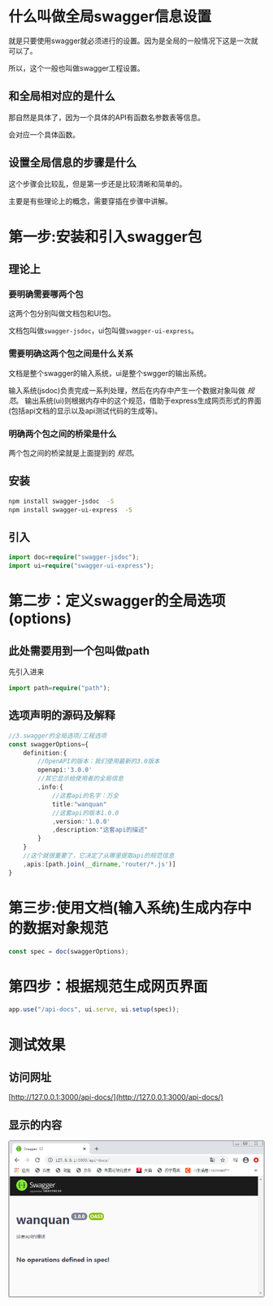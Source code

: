 # 什么叫做全局swagger信息设置

就是只要使用swagger就必须进行的设置。因为是全局的一般情况下这是一次就可以了。

所以，这个一般也叫做swagger工程设置。

## 和全局相对应的是什么

那自然是具体了，因为一个具体的API有函数名参数表等信息。

会对应一个具体函数。

## 设置全局信息的步骤是什么

这个步骤会比较乱，但是第一步还是比较清晰和简单的。

主要是有些理论上的概念，需要穿插在步骤中讲解。

# 第一步:安装和引入swagger包

## 理论上

### 要明确需要哪两个包

这两个包分别叫做文档包和UI包。

文档包叫做`swagger-jsdoc`，ui包叫做`swagger-ui-express`。

### 需要明确这两个包之间是什么关系

文档是整个swagger的输入系统，ui是整个swgger的输出系统。

输入系统(jsdoc)负责完成一系列处理，然后在内存中产生一个数据对象叫做 *规范*。
输出系统(ui)则根据内存中的这个规范，借助于express生成网页形式的界面(包括api文档的显示以及api测试代码的生成等)。

### 明确两个包之间的桥梁是什么

两个包之间的桥梁就是上面提到的 *规范*。

## 安装

```bash
npm install swagger-jsdoc  -S
npm install swagger-ui-express  -S
```

## 引入

```typescript
import doc=require("swagger-jsdoc");
import ui=require("swagger-ui-express");
```

# 第二步：定义swagger的全局选项(options)

## 此处需要用到一个包叫做path

先引入进来

```typescript
import path=require("path");
```

## 选项声明的源码及解释

```typescript
//3.swagger的全局选项/工程选项
const swaggerOptions={
    definition:{
        //OpenAPI的版本：我们使用最新的3.0版本
        openapi:'3.0.0'
        //其它显示给使用者的全局信息
        ,info:{
            //这套api的名字：万全
            title:"wanquan"
            //这套api的版本1.0.0
            ,version:'1.0.0'
            ,description:"这套api的描述"
        }
    }
    //这个就很重要了，它决定了从哪里提取api的规范信息
    ,apis:[path.join(__dirname,'router/*.js')]
}
```

# 第三步:使用文档(输入系统)生成内存中的数据对象规范

```typescript
const spec = doc(swaggerOptions);
```

# 第四步：根据规范生成网页界面

```typescript
app.use("/api-docs", ui.serve, ui.setup(spec));
```

# 测试效果

## 访问网址

[http://127.0.0.1:3000/api-docs/](http://127.0.0.1:3000/api-docs/)

## 显示的内容

![image-20210125232932212](image-20210125232932212.png)

